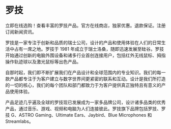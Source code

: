 # 

# 罗技

立即在线选购！查看丰富的罗技产品。官方在线商店，独家优惠。退款保证。注册订阅新闻资讯。

罗技是一家专注于创新和品质的瑞士公司，设计的产品和使用体验在人们的日常生活中占有一席之地。罗技于 1981 年成立于瑞士洛桑，随即迅速发展至硅谷。罗技开始通过创新的电脑外围设备和诸多行业首创连接用户，包括红外无线鼠标、拇指操作轨迹球以及激光鼠标等出色产品。

自那时起，我们即不断扩展我们在产品设计和全球范围内的专业知识。我们的每一款产品都专注于为客户建立与数字世界间更紧密的联系和互动。设计是我们所打造的一切的核心，我们的每个团队和部门都致力于为客户提供真正独特且有意义的产品使用体验。

产品足迹几乎遍及全球的罗技现已发展成为一家多品牌公司，设计诸多品类的优秀产品，通过音乐、游戏、视频和电脑为人们连接彼此。罗技旗下品牌包括罗技、罗技 G、ASTRO Gaming、Ultimate Ears、Jaybird、Blue Microphones 和 Streamlabs。

